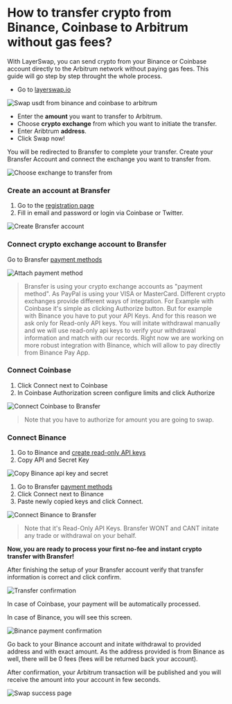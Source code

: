 # How to transfer crypto from Binance, Coinbase to Arbitrum without gas fees?

With LayerSwap, you can send crypto from your Binance or Coinbase account directly to the Arbitrum network without paying gas fees.
This guide will go step by step throught the whole process.

- Go to [layerswap.io](https://layerswap.io)

![Swap usdt from binance and coinbase to arbitrum](/images/layerswap_swap.png)

- Enter the **amount** you want to transfer to Arbitrum.
- Choose **crypto exchange** from which you want to initiate the transfer.
- Enter Aribtrum **address**.
- Click Swap now!

You will be redirected to Bransfer to complete your transfer. Create your Bransfer Account and connect the exchange you want to transfer from.

![Choose exchange to transfer from](/images/bransfer_choose_exchange.png)

### Create an account at Bransfer

1. Go to the [registration page](https://connect.bransfer.io/auth/register)
1. Fill in email and password or login via Coinbase or Twitter.

![Create Bransfer account](/images/bransfer_registration.png)

### Connect crypto exchange account to Bransfer

Go to Bransfer [payment methods](https://connect.bransfer.io/paymentmethods)

![Attach payment method](/images/bransfer_payment_methods.png)

> Bransfer is using your crypto exchange accounts as "payment method". As PayPal is using your VISA or MasterCard.
> Different crypto exchanges provide different ways of integration. For Example with Coinbase it's simple as clicking Authorize button.
> But for example with Binance you have to put your API Keys. And for this reason we ask only for Read-only API keys.
> You will initate withdrawal manually and we will use read-only api keys to verify your withdrawal information and match with our records.
> Right now we are working on more robust integration with Binance, which will allow to pay directly from Binance Pay App.

### Connect Coinbase

1. Click Connect next to Coinbase
1. In Coinbase Authorization screen configure limits and click Authorize

![Connect Coinbase to Bransfer](/images/coinbase_authorize.png)

> Note that you have to authorize for amount you are going to swap.

### Connect Binance

1. Go to Binance and [create read-only API keys](https://www.binance.com/en/support/faq/360002502072)
1. Copy API and Secret Key

![Copy Binance api key and secret](/images/binance_api_keys.png)

1. Go to Bransfer [payment methods](https://connect.bransfer.io/paymentmethods)
1. Click Connect next to Binance
1. Paste newly copied keys and click Connect.

![Connect Binance to Bransfer](/images/binance_connect_bransfer.png)

> Note that it's Read-Only API Keys. Bransfer WONT and CANT initate any trade or withdrawal on your behalf.

**Now, you are ready to process your first no-fee and instant crypto transfer with Bransfer!**

After finishing the setup of your Bransfer account verify that transfer information is correct and click confirm.

![Transfer confirmation](/images/transfer_confirmation.png)

In case of Coinbase, your payment will be automatically processed.

In case of Binance, you will see this screen.

![Binance payment confirmation](/images/binance_payment_processing.png)

Go back to your Binance account and initate withdrawal to provided address and with exact amount. As the address provided is from Binance as well, there will be 0 fees (fees will be returned back your account).

After confirmation, your Arbitrum transaction will be published and you will receive the amount into your account in few seconds.

![Swap success page](/images/swap_success.png)
